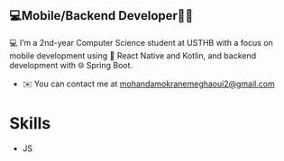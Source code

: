 ## 💻Mobile/Backend Developer🧑‍🎨

💻 I’m a 2nd-year Computer Science student at USTHB with a focus on mobile development using 📱 React Native and Kotlin, and backend development with 🌐 Spring Boot.

- ✉️  You can contact me at mohandamokranemeghaoui2@gmail.com

# Skills
- JS

<!--
**mohanddo/mohanddo** is a ✨ _special_ ✨ repository because its `README.md` (this file) appears on your GitHub profile.

Here are some ideas to get you started:

- 🔭 I’m currently working on ...
- 🌱 I’m currently learning ...
- 👯 I’m looking to collaborate on ...
- 🤔 I’m looking for help with ...
- 💬 Ask me about ...
- 📫 How to reach me: ...
- 😄 Pronouns: ...
- ⚡ Fun fact: ...
-->
